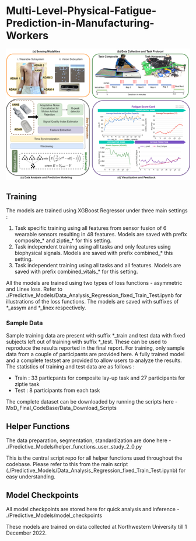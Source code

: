 # Multi-Level-Physical-Fatigue-Prediction-in-Manufacturing-Workers

![System_Diagram_4](System_Diagram.png)
## Training
The models are trained using XGBoost Regressor under three main settings :
1. Task specific training using all features from sensor fusion of 6 wearable sensors resulting in 48 features. Models are saved with prefix composite_* and ziptie_* for this setting.
2. Task independent training using all tasks and only features using biophysical signals. Models are saved with prefix combined_* this setting.
3. Task independent training using all tasks and all features. Models are saved with prefix combined_vitals_* for this setting.

All the models are trained using two types of loss functions - asymmetric and Linex loss. Refer to ./Predictive_Models/Data_Analysis_Regression_fixed_Train_Test.ipynb for illustrations of the loss functions. The models are saved with suffixes of *_assym and *_linex respectively.

### Sample Data
Sample training data are present with suffix *_train and test data with fixed subjects left out of training with suffix *_test. These can be used to reproduce the results reported in the final report. 
For training, only sample data from a couple of participants are provided here. A fully trained model and a complete testset are provided to allow users to analyze the results. The statistics of training and test data are as follows :

* Train : 33 particpants for composite lay-up task and 27 participants for ziptie task
* Test : 8 participants from each task

The complete dataset can be downloaded by running the scripts here - MxD_Final_CodeBase/Data_Download_Scripts

## Helper Functions

The data preparation, segmentation, standardization are done here - ./Predictive_Models/helper_functions_user_study_2_0.py 

This is the central script repo for all helper functions used throughout the codebase. Please refer to this from the main script (./Predictive_Models/Data_Analysis_Regression_fixed_Train_Test.ipynb) for easy understanding.

## Model Checkpoints
All model checkpoints are stored here for quick analysis and inference - ./Predictive_Models/model_checkpoints

These models are trained on data collected at Northwestern University till 1 December 2022. 
